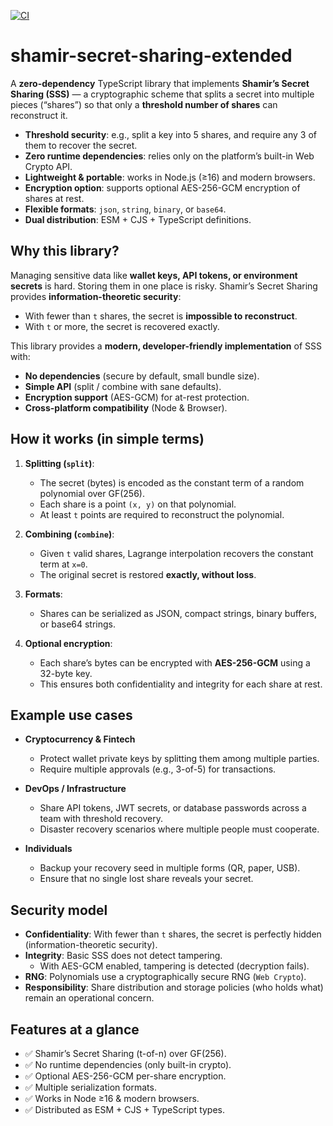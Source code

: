 [![CI](https://github.com/onur-nizam/shamir-secret-sharing-extended/actions/workflows/ci.yml/badge.svg)](https://github.com/onur-nizam/shamir-secret-sharing-extended/actions/workflows/ci.yml)

# shamir-secret-sharing-extended

A **zero-dependency** TypeScript library that implements **Shamir’s Secret Sharing (SSS)** — a cryptographic scheme that splits a secret into multiple pieces (“shares”) so that only a **threshold number of shares** can reconstruct it.  

- **Threshold security**: e.g., split a key into 5 shares, and require any 3 of them to recover the secret.  
- **Zero runtime dependencies**: relies only on the platform’s built-in Web Crypto API.  
- **Lightweight & portable**: works in Node.js (≥16) and modern browsers.  
- **Encryption option**: supports optional AES-256-GCM encryption of shares at rest.  
- **Flexible formats**: `json`, `string`, `binary`, or `base64`.  
- **Dual distribution**: ESM + CJS + TypeScript definitions.  
 
## Why this library?

Managing sensitive data like **wallet keys, API tokens, or environment secrets** is hard. Storing them in one place is risky. Shamir’s Secret Sharing provides **information-theoretic security**:

- With fewer than `t` shares, the secret is **impossible to reconstruct**.  
- With `t` or more, the secret is recovered exactly.  

This library provides a **modern, developer-friendly implementation** of SSS with:  

- **No dependencies** (secure by default, small bundle size).  
- **Simple API** (split / combine with sane defaults).  
- **Encryption support** (AES-GCM) for at-rest protection.  
- **Cross-platform compatibility** (Node & Browser).  
 
## How it works (in simple terms)

1. **Splitting (`split`)**:  
   - The secret (bytes) is encoded as the constant term of a random polynomial over GF(256).  
   - Each share is a point `(x, y)` on that polynomial.  
   - At least `t` points are required to reconstruct the polynomial.  

2. **Combining (`combine`)**:  
   - Given `t` valid shares, Lagrange interpolation recovers the constant term at `x=0`.  
   - The original secret is restored **exactly, without loss**.  

3. **Formats**:  
   - Shares can be serialized as JSON, compact strings, binary buffers, or base64 strings.  

4. **Optional encryption**:  
   - Each share’s bytes can be encrypted with **AES-256-GCM** using a 32-byte key.  
   - This ensures both confidentiality and integrity for each share at rest.  
 
## Example use cases

- **Cryptocurrency & Fintech**  
  - Protect wallet private keys by splitting them among multiple parties.  
  - Require multiple approvals (e.g., 3-of-5) for transactions.  

- **DevOps / Infrastructure**  
  - Share API tokens, JWT secrets, or database passwords across a team with threshold recovery.  
  - Disaster recovery scenarios where multiple people must cooperate.  

- **Individuals**  
  - Backup your recovery seed in multiple forms (QR, paper, USB).  
  - Ensure that no single lost share reveals your secret.  
 
## Security model

- **Confidentiality**: With fewer than `t` shares, the secret is perfectly hidden (information-theoretic security).  
- **Integrity**: Basic SSS does not detect tampering.  
  - With AES-GCM enabled, tampering is detected (decryption fails).  
- **RNG**: Polynomials use a cryptographically secure RNG (`Web Crypto`).  
- **Responsibility**: Share distribution and storage policies (who holds what) remain an operational concern.  
 
## Features at a glance

- ✅ Shamir’s Secret Sharing (t-of-n) over GF(256).  
- ✅ No runtime dependencies (only built-in crypto).  
- ✅ Optional AES-256-GCM per-share encryption.  
- ✅ Multiple serialization formats.  
- ✅ Works in Node ≥16 & modern browsers.  
- ✅ Distributed as ESM + CJS + TypeScript types.  
 